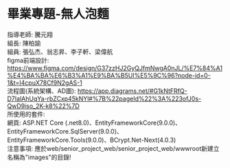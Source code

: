 # 畢業專題-無人泡麵  
指導老師: 騰元翔  
組長: 陳柏諭  
組員: 張弘杰、翁志昇、李子軒、梁偉航  
figma前端設計: https://www.figma.com/design/G37zzHJ2GyQJfmNwgA0nJL/%E7%84%A1%E4%BA%BA%E6%B3%A1%E9%BA%B5UI%E5%9C%96?node-id=0-1&t=I4cpuX78Cf9N2gAS-1  
流程圖(系統架構、AD圖): https://app.diagrams.net/#G1kNtFRfQ-D7IalAhUqYa-rbZCxp45kNYl#%7B%22pageId%22%3A%223ofJ0s-QwD9iso_2K-k8%22%7D  
所使用的套件:  
    網頁: ASP.NET Core (.net8.0)、EntityFrameworkCore(9.0.0)、EntityFrameworkCore.SqlServer(9.0.0)、EntityFrameworkCore.Tools(9.0.0)、BCrypt.Net-Next(4.0.3)  
注意事項: 應於web/senior_project_web/senior_project_web/wwwroot新建立名稱為"images"的目錄!

